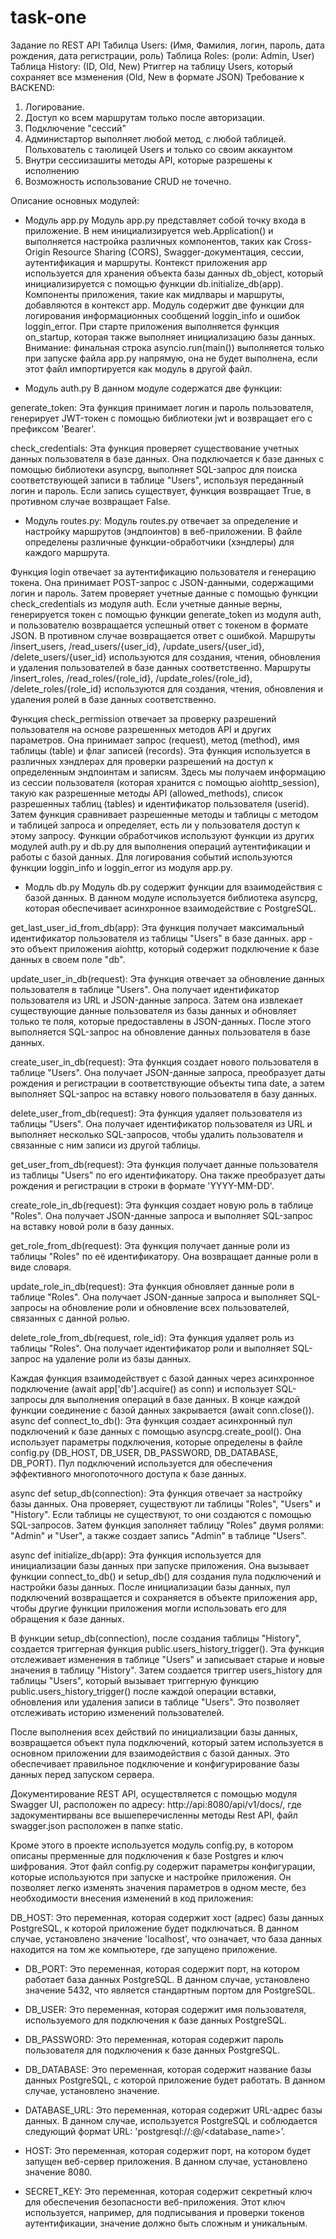 # task-one
Задание по REST API
Табилца Users: (Имя, Фамилия, логин, пароль, дата рождения, дата регистрации, роль)
Таблица Roles: (роли: Admin, User)
Таблица History: (ID, Old, New)
Ртиггер на таблицу Users, который сохраняет все мзменения (Old, New в формате JSON)
Требование к BACKEND:
1. Логирование.
2. Доступ ко всем маршрутам только после авторизации.
3. Подключение "сессий"
4. Администартор выполняет любой метод, с любой таблицей.
Польхователь с таюлицей Users и только со своим аккаунтом
5. Внутри сессиизашиты методы API, которые разрешены к исполнению
6. Возможность использование CRUD не точечно.

Описание основных модулей:
- Модуль app.py
Модуль app.py представляет собой точку входа в приложение.
В нем инициализируется web.Application() и выполняется настройка различных компонентов, таких как Cross-Origin Resource Sharing (CORS), Swagger-документация, сессии, аутентификация и маршруты.
Контекст приложения app используется для хранения объекта базы данных db_object, который инициализируется с помощью функции db.initialize_db(app).
Компоненты приложения, такие как мидлвары и маршруты, добавляются в контекст app.
Модуль содержит две функции для логирования информационных сообщений loggin_info и ошибок loggin_error.
При старте приложения выполняется функция on_startup, которая также выполняет инициализацию базы данных.
Внимание: финальная строка asyncio.run(main()) выполняется только при запуске файла app.py напрямую, она не будет выполнена, если этот файл импортируется как модуль в другой файл.

- Mодуль auth.py
В данном модуле содержатся две функции:

generate_token: Эта функция принимает логин и пароль пользователя, генерирует JWT-токен с помощью библиотеки jwt и возвращает его с префиксом 'Bearer'.

check_credentials: Эта функция проверяет существование учетных данных пользователя в базе данных. Она подключается к базе данных с помощью библиотеки asyncpg, выполняет SQL-запрос для поиска соответствующей записи в таблице "Users", используя переданный логин и пароль. Если запись существует, функция возвращает True, в противном случае возвращает False.

- Модуль routes.py:
Модуль routes.py отвечает за определение и настройку маршрутов (эндпоинтов) в веб-приложении.
В файле определены различные функции-обработчики (хэндлеры) для каждого маршрута.

Функция login отвечает за аутентификацию пользователя и генерацию токена. Она принимает POST-запрос с JSON-данными, содержащими логин и пароль. Затем проверяет учетные данные с помощью функции check_credentials из модуля auth. Если учетные данные верны, генерируется токен с помощью функции generate_token из модуля auth, и пользователю возвращается успешный ответ с токеном в формате JSON. В противном случае возвращается ответ с ошибкой.
Маршруты /insert_users, /read_users/{user_id}, /update_users/{user_id}, /delete_users/{user_id} используются для создания, чтения, обновления и удаления пользователей в базе данных соответственно.
Маршруты /insert_roles, /read_roles/{role_id}, /update_roles/{role_id}, /delete_roles/{role_id} используются для создания, чтения, обновления и удаления ролей в базе данных соответственно.

Функция check_permission отвечает за проверку разрешений пользователя на основе разрешенных методов API и других параметров. Она принимает запрос (request), метод (method), имя таблицы (table) и флаг записей (records). Эта функция используется в различных хэндлерах для проверки разрешений на доступ к определенным эндпоинтам и записям. Здесь мы получаем информацию из сессии пользователя (которая хранится с помощью aiohttp_session), такую как разрешенные методы API (allowed_methods), список разрешенных таблиц (tables) и идентификатор пользователя (userid). Затем функция сравнивает разрешенные методы и таблицы с методом и таблицей запроса и определяет, есть ли у пользователя доступ к этому запросу.
Функции обработчиков используют функции из других модулей auth.py и db.py для выполнения операций аутентификации и работы с базой данных.
Для логирования событий используются функции loggin_info и loggin_error из модуля app.py.
  
- Модль db.py
Модуль db.py содержит функции для взаимодействия с базой данных. В данном модуле используется библиотека asyncpg, которая обеспечивает асинхронное взаимодействие с PostgreSQL.

get_last_user_id_from_db(app): Эта функция получает максимальный идентификатор пользователя из таблицы "Users" в базе данных. app - это объект приложения aiohttp, который содержит подключение к базе данных в своем поле "db".

update_user_in_db(request): Эта функция отвечает за обновление данных пользователя в таблице "Users". Она получает идентификатор пользователя из URL и JSON-данные запроса. Затем она извлекает существующие данные пользователя из базы данных и обновляет только те поля, которые предоставлены в JSON-данных. После этого выполняется SQL-запрос на обновление данных пользователя в базе данных.

create_user_in_db(request): Эта функция создает нового пользователя в таблице "Users". Она получает JSON-данные запроса, преобразует даты рождения и регистрации в соответствующие объекты типа date, а затем выполняет SQL-запрос на вставку нового пользователя в базу данных.

delete_user_from_db(request): Эта функция удаляет пользователя из таблицы "Users". Она получает идентификатор пользователя из URL и выполняет несколько SQL-запросов, чтобы удалить пользователя и связанные с ним записи из другой таблицы.

get_user_from_db(request): Эта функция получает данные пользователя из таблицы "Users" по его идентификатору. Она также преобразует даты рождения и регистрации в строки в формате 'YYYY-MM-DD'.

create_role_in_db(request): Эта функция создает новую роль в таблице "Roles". Она получает JSON-данные запроса и выполняет SQL-запрос на вставку новой роли в базу данных.

get_role_from_db(request): Эта функция получает данные роли из таблицы "Roles" по её идентификатору. Она возвращает данные роли в виде словаря.

update_role_in_db(request): Эта функция обновляет данные роли в таблице "Roles". Она получает JSON-данные запроса и выполняет SQL-запросы на обновление роли и обновление всех пользователей, связанных с данной ролью.

delete_role_from_db(request, role_id): Эта функция удаляет роль из таблицы "Roles". Она получает идентификатор роли и выполняет SQL-запрос на удаление роли из базы данных.

Каждая функция взаимодействует с базой данных через асинхронное подключение (await app['db'].acquire() as conn) и использует SQL-запросы для выполнения операций в базе данных. В конце каждой функции соединение с базой данных закрывается (await conn.close()).
async def connect_to_db(): Эта функция создает асинхронный пул подключений к базе данных с помощью asyncpg.create_pool(). Она использует параметры подключения, которые определены в файле config.py (DB_HOST, DB_USER, DB_PASSWORD, DB_DATABASE, DB_PORT). Пул подключений используется для обеспечения эффективного многопоточного доступа к базе данных.

async def setup_db(connection): Эта функция отвечает за настройку базы данных. Она проверяет, существуют ли таблицы "Roles", "Users" и "History". Если таблицы не существуют, то они создаются с помощью SQL-запросов. Затем функция заполняет таблицу "Roles" двумя ролями: "Admin" и "User", а также создает запись "Admin" в таблице "Users".

async def initialize_db(app): Эта функция используется для инициализации базы данных при запуске приложения. Она вызывает функции connect_to_db() и setup_db() для создания пула подключений и настройки базы данных. После инициализации базы данных, пул подключений возвращается и сохраняется в объекте приложения app, чтобы другие функции приложения могли использовать его для обращения к базе данных.

В функции setup_db(connection), после создания таблицы "History", создается триггерная функция public.users_history_trigger(). Эта функция отслеживает изменения в таблице "Users" и записывает старые и новые значения в таблицу "History". Затем создается триггер users_history для таблицы "Users", который вызывает триггерную функцию public.users_history_trigger() после каждой операции вставки, обновления или удаления записи в таблице "Users". Это позволяет отслеживать историю изменений пользователей.

После выполнения всех действий по инициализации базы данных, возвращается объект пула подключений, который затем используется в основном приложении для взаимодействия с базой данных. Это обеспечивает правильное подключение и конфигурирование базы данных перед запуском сервера.

Документирование REST API, осуществляется с помощью модуля Swagger UI, расположен по адресу: http://api:8080/api/v1/docs/, где задокументирваны все вышеперечисленны методы Rest API, файл swagger.json расположен в папке static.

Кроме этого в проекте используется модуль config.py, в котором описаны прерменные для подключения к базе Postgres и ключ шифрования.
Этот файл config.py содержит параметры конфигурации, которые используются при запуске и настройке приложения. Он позволяет легко изменять значения параметров в одном месте, без необходимости внесения изменений в код приложения:

DB_HOST: Это переменная, которая содержит хост (адрес) базы данных PostgreSQL, к которой приложение будет подключаться. В данном случае, установлено значение 'localhost', что означает, что база данных находится на том же компьютере, где запущено приложение.

- DB_PORT: Это переменная, которая содержит порт, на котором работает база данных PostgreSQL. В данном случае, установлено значение 5432, что является стандартным портом для PostgreSQL.

- DB_USER: Это переменная, которая содержит имя пользователя, используемого для подключения к базе данных PostgreSQL.

- DB_PASSWORD: Это переменная, которая содержит пароль пользователя для подключения к базе данных PostgreSQL.

- DB_DATABASE: Это переменная, которая содержит название базы данных PostgreSQL, с которой приложение будет работать. В данном случае, установлено значение.

- DATABASE_URL: Это переменная, которая содержит URL-адрес базы данных. В данном случае, используется PostgreSQL и соблюдается следующий формат URL: 'postgresql://<username>:<password>@<host>/<database_name>'.

- HOST: Это переменная, которая содержит порт, на котором будет запущен веб-сервер приложения. В данном случае, установлено значение 8080.

- SECRET_KEY: Это переменная, которая содержит секретный ключ для обеспечения безопасности веб-приложения. Этот ключ используется, например, для подписывания и проверки токенов аутентификации, значение должно быть сложным и уникальным.
